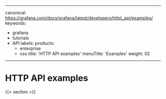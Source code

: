 -----

canonical: https://grafana.com/docs/grafana/latest/developers/http\_api/examples/
keywords:

- grafana
- tutorials
- API
  labels:
  products:
  - enterprise
  - oss
    title: 'HTTP API examples'
    menuTitle: 'Examples'
    weight: 02

-----

# HTTP API examples

{{\< section \>}}
